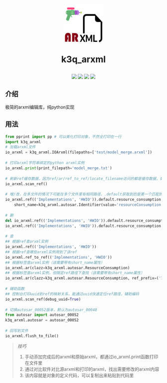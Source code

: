<p align="center">
	<img alt="logo" src="logo.png" style="width: 128px; height: 128px;">
</p>
<h1 align="center" style="margin: 30px 0 30px; font-weight: bold;">k3q_arxml</h1>
<p align="center">
    <a href="https://gitee.com/luojiaaoo/k3q_arxml"><img src="https://gitee.com/luojiaaoo/k3q_arxml/badge/star.svg?theme=dark"></a>
    <a href="https://github.com/luojiaaoo/k3q_arxml"><img src="https://img.shields.io/github/stars/luojiaaoo/k3q_arxml?style=social"></a>
    <img src="https://img.shields.io/badge/license-Apache%20License%202.0-blue.svg">
    <img src="https://img.shields.io/badge/python-=3.11-blue">
</p>

## 介绍

极简的arxml编辑库，纯python实现

## 用法

```python
from pprint import pp # 可以美化打印对象，不然全打印在一行
import k3q_arxml
# 加载arxml文件
io_arxml = k3q_arxml.IOArxml(filepaths=['test/model_merge.arxml'])

# 打印arxml字符串绑定的python arxml实例
io_arxml.print(print_filepath='model_merge.txt')

# 刷新ref缓存数据，因为ref/ar/ref_to_ref/locate_filename访问的都是缓存数据，如果修改了数据后，影响到了ref，就需要主动刷新
io_arxml.scan_ref()

# 增/改，在多文件的情况下可能在多个文件里有相同路径，.default获取到的是第一个匹配的，如果需要获取指定文件的arxml对象，需要使用.filter(filename='xxx.arxml')
io_arxml.ref(('Implementations', 'HWIO')).default.resource_consumption = k3q_arxml.autosar.ResourceConsumption(
    short_name=k3q_arxml.autosar.Identifier(value='resourceConsumption'))

# 删
del io_arxml.ref(('Implementations', 'HWIO')).default.resource_consumption
io_arxml.ref(('Implementations', 'HWIO')).default.resource_consumption = None

# 查
## 根据ref查arxml实例
io_arxml.ref(('Implementations', 'HWIO'))
## 根据ref查哪些arxml实例用到了该ref
io_arxml.ref_to_ref(('Implementations', 'HWIO'))
## 根据标签查arxml实例（该需要带有short_name属性）
io_arxml.ar(clazz=k3q_arxml.autosar.ResourceConsumption)
## 根据标签查arxml实例，但限定ref路径下查找（该需要带有short_name属性）
io_arxml.ar(clazz=k3q_arxml.autosar.ResourceConsumption, ref_prefix=('Implementations',))

# 辅助函数
## 控制台打印uuid到ref的映射关系，能通过uuid快速定位ref路径，辅助编码
io_arxml.scan_ref(debug_uuid=True)

# 切换autosar_00052版本，默认为autosar_00048
from autosar import autosar_00052
k3q_arxml.autosar = autosar_00052

# 回写到文件
io_arxml.flush_to_file()
```

> *技巧*
> 1. 手动添加完成后的arxml和原始arxml，都通过io_arxml.print函数打印在文件里
> 2. 通过对比软件对比源arxml和打印的arxml，找出需要修改的arxml内容
> 3. 该内容就是对象的定义代码，可以复制出来粘贴到代码里


